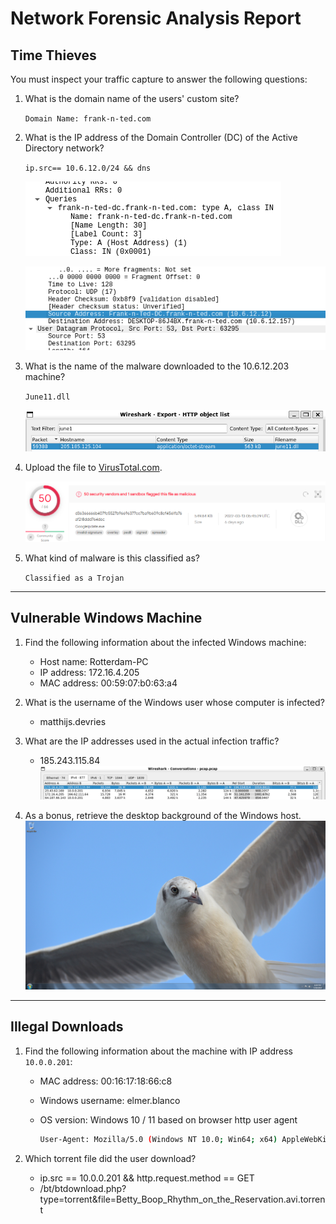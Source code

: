 # Network Forensic Analysis Report


## Time Thieves 
You must inspect your traffic capture to answer the following questions:

1. What is the domain name of the users' custom site?

    `Domain Name: frank-n-ted.com`

2. What is the IP address of the Domain Controller (DC) of the Active Directory network?

    `ip.src== 10.6.12.0/24 && dns`
    
    ![frank-n-ted-dc.frank-n-ted.com](images/frank_ted_DC.png)

    ![frank-n-ted-dc.frank-n-ted.com](images/frank_ted_DC_IP.png)

3. What is the name of the malware downloaded to the 10.6.12.203 machine?
   
   `June11.dll`
   
   ![June11.dll](images/june11dll.png)

4. Upload the file to [VirusTotal.com](https://www.virustotal.com/gui/). 

    ![June11.dll @ Virustotal](images/virustotal_june11dll.png)

5. What kind of malware is this classified as?
    
    `Classified as a Trojan `
---

## Vulnerable Windows Machine

1. Find the following information about the infected Windows machine:
    - Host name:    Rotterdam-PC
    - IP address:   172.16.4.205
    - MAC address:  00:59:07:b0:63:a4
    
2. What is the username of the Windows user whose computer is infected?
    - matthijs.devries

3. What are the IP addresses used in the actual infection traffic?
    - 185.243.115.84
    ![](images/actual_infection_traffic_ip.png)

4. As a bonus, retrieve the desktop background of the Windows host.
    ![User Desktop Wallpaper](images/desktop.jpg)

---

## Illegal Downloads

1. Find the following information about the machine with IP address `10.0.0.201`:
    - MAC address:          00:16:17:18:66:c8
    - Windows username:     elmer.blanco
    - OS version:           Windows 10 / 11 based on browser http user agent
     
         ```bash
         User-Agent: Mozilla/5.0 (Windows NT 10.0; Win64; x64) AppleWebKit/537.36 (KHTML, like Gecko) Chrome/64.0.3282.140 Safari/537.36 Edge/17.17134
         ```


2. Which torrent file did the user download?
    - ip.src == 10.0.0.201 && http.request.method == GET
    - /bt/btdownload.php?type=torrent&file=Betty_Boop_Rhythm_on_the_Reservation.avi.torrent